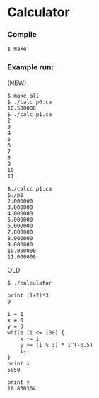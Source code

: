 # Calculator

### Compile
```sh
$ make
```

### Example run:
(NEW)
```
$ make all
$ ./calc p0.ca
10.500000
$ ./calc p1.ca
2
3
4
5
6
7
8
9
10
11

$./calcc p1.ca
$./p1
2.000000
3.000000
4.000000
5.000000
6.000000
7.000000
8.000000
9.000000
10.000000
11.000000
```

OLD
```
$ ./calculator

print (1+2)*3
9

i = 1
x = 0
y = 0
while (i <= 100) {
	x += i
    y += (i % 3) * i^(-0.5)
    i++
}
print x
5050

print y
18.850364
```
